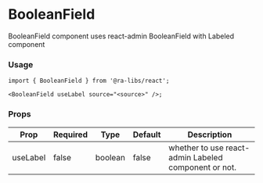 # BooleanField

BooleanField component uses react-admin BooleanField with Labeled component

### Usage

```tsx
import { BooleanField } from '@ra-libs/react';

<BooleanField useLabel source="<source>" />;
```

### Props

| Prop     | Required | Type    | Default | Description                                          |
| -------- | -------- | ------- | ------- | ---------------------------------------------------- |
| useLabel | false    | boolean | false   | whether to use react-admin Labeled component or not. |
